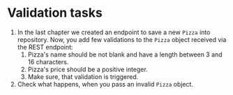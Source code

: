 # Validation tasks
1. In the last chapter we created an endpoint to save a new `Pizza` into repository. Now, you add few
validations to the `Pizza` object received via the REST endpoint:
   1. Pizza's name should be not blank and have a length between 3 and 16 characters.
   2. Pizza's price should be a positive integer.
   3. Make sure, that validation is triggered.
2. Check what happens, when you pass an invalid `Pizza` object.  
